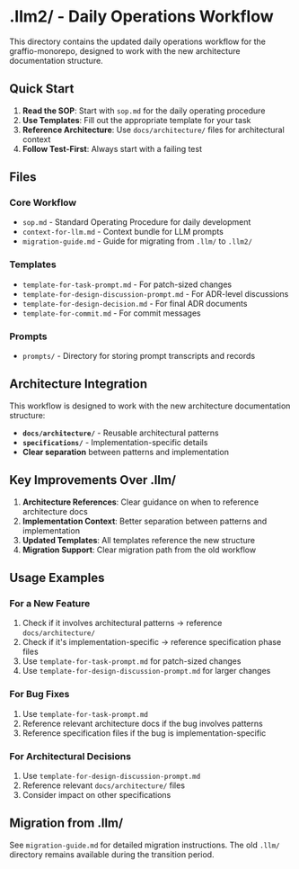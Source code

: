 # .llm2/ - Daily Operations Workflow

This directory contains the updated daily operations workflow for the graffio-monorepo, designed to work with the new architecture documentation structure.

## Quick Start

1. **Read the SOP**: Start with `sop.md` for the daily operating procedure
2. **Use Templates**: Fill out the appropriate template for your task
3. **Reference Architecture**: Use `docs/architecture/` files for architectural context
4. **Follow Test-First**: Always start with a failing test

## Files

### Core Workflow
- `sop.md` - Standard Operating Procedure for daily development
- `context-for-llm.md` - Context bundle for LLM prompts
- `migration-guide.md` - Guide for migrating from `.llm/` to `.llm2/`

### Templates
- `template-for-task-prompt.md` - For patch-sized changes
- `template-for-design-discussion-prompt.md` - For ADR-level discussions
- `template-for-design-decision.md` - For final ADR documents
- `template-for-commit.md` - For commit messages

### Prompts
- `prompts/` - Directory for storing prompt transcripts and records

## Architecture Integration

This workflow is designed to work with the new architecture documentation structure:

- **`docs/architecture/`** - Reusable architectural patterns
- **`specifications/`** - Implementation-specific details
- **Clear separation** between patterns and implementation

## Key Improvements Over .llm/

1. **Architecture References**: Clear guidance on when to reference architecture docs
2. **Implementation Context**: Better separation between patterns and implementation
3. **Updated Templates**: All templates reference the new structure
4. **Migration Support**: Clear migration path from the old workflow

## Usage Examples

### For a New Feature
1. Check if it involves architectural patterns → reference `docs/architecture/`
2. Check if it's implementation-specific → reference specification phase files
3. Use `template-for-task-prompt.md` for patch-sized changes
4. Use `template-for-design-discussion-prompt.md` for larger changes

### For Bug Fixes
1. Use `template-for-task-prompt.md`
2. Reference relevant architecture docs if the bug involves patterns
3. Reference specification files if the bug is implementation-specific

### For Architectural Decisions
1. Use `template-for-design-discussion-prompt.md`
2. Reference relevant `docs/architecture/` files
3. Consider impact on other specifications

## Migration from .llm/

See `migration-guide.md` for detailed migration instructions. The old `.llm/` directory remains available during the transition period.
